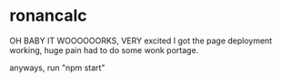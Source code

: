 # ronancalc
OH BABY IT WOOOOOORKS,
VERY excited I got the page deployment working, huge pain had to do some wonk portage.

anyways, run "npm start"
